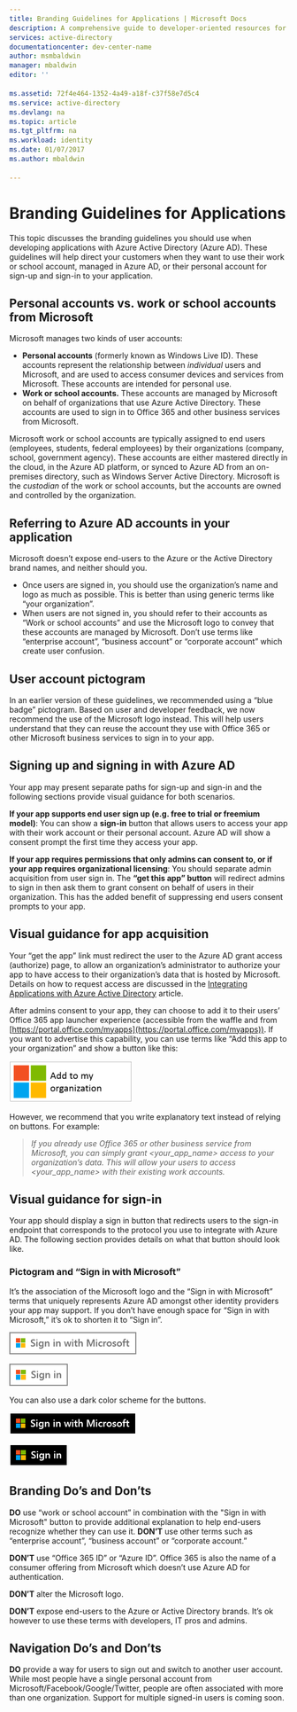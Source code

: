 ```yaml
---
title: Branding Guidelines for Applications | Microsoft Docs
description: A comprehensive guide to developer-oriented resources for Azure Active Directory
services: active-directory
documentationcenter: dev-center-name
author: msmbaldwin
manager: mbaldwin
editor: ''

ms.assetid: 72f4e464-1352-4a49-a18f-c37f58e7d5c4
ms.service: active-directory
ms.devlang: na
ms.topic: article
ms.tgt_pltfrm: na
ms.workload: identity
ms.date: 01/07/2017
ms.author: mbaldwin

---
```

# Branding Guidelines for Applications
This topic discusses the branding guidelines you should use when developing applications with Azure Active Directory (Azure AD). These guidelines will help direct your customers when they want to use their work or school account, managed in Azure AD, or their personal account for sign-up and sign-in to your application.

## Personal accounts vs. work or school accounts from Microsoft
Microsoft manages two kinds of user accounts:

* **Personal accounts** (formerly known as Windows Live ID). These accounts represent the relationship between *individual* users and Microsoft, and are used to access consumer devices and services from Microsoft. These accounts are intended for personal use.
* **Work or school accounts.** These accounts are managed by Microsoft on behalf of organizations that use Azure Active Directory. These accounts are used to sign in to Office 365 and other business services from Microsoft.

Microsoft work or school accounts are typically assigned to end users (employees, students, federal employees) by their organizations (company, school, government agency). These accounts are either mastered directly in the cloud, in the Azure AD platform, or synced to Azure AD from an on-premises directory, such as Windows Server Active Directory. Microsoft is the *custodian* of the work or school accounts, but the accounts are owned and controlled by the organization.

## Referring to Azure AD accounts in your application
Microsoft doesn’t expose end-users to the Azure or the Active Directory brand names, and neither should you.

* Once users are signed in, you should use the organization’s name and logo as much as possible. This is better than using generic terms like “your organization”.
* When users are not signed in, you should refer to their accounts as “Work or school accounts” and use the Microsoft logo to convey that these accounts are managed by Microsoft. Don’t use terms like “enterprise account”, “business account” or “corporate account” which create user confusion.

## User account pictogram
In an earlier version of these guidelines, we recommended using a “blue badge” pictogram. Based on user and developer feedback, we now recommend the use of the Microsoft logo instead. This will help users understand that they can reuse the account they use with Office 365 or other Microsoft business services to sign in to your app.

## Signing up and signing in with Azure AD
Your app may present separate paths for sign-up and sign-in and the following sections provide visual guidance for both scenarios.

**If your app supports end user sign up (e.g. free to trial or freemium model)**: You can show a **sign-in** button that allows users to access your app with their work account or their personal account. Azure AD will show a consent prompt the first time they access your app.

**If your app requires permissions that only admins can consent to, or if your app requires organizational licensing**: You should separate admin acquisition from user sign in. The **“get this app” button** will redirect admins to sign in then ask them to grant consent on behalf of users in their organization. This has the added benefit of suppressing end users consent prompts to your app.

## Visual guidance for app acquisition
Your “get the app” link must redirect the user to the Azure AD grant access (authorize) page, to allow an organization’s administrator to authorize your app to have access to their organization’s data that is hosted by Microsoft. Details on how to request access are discussed in the [Integrating Applications with Azure Active Directory](active-directory-integrating-applications.md) article.

After admins consent to your app, they can choose to add it to their users’ Office 365 app launcher experience (accessible from the waffle and from [https://portal.office.com/myapps](https://portal.office.com/myapps)). If you want to advertise this capability, you can use terms like “Add this app to your organization” and show a button like this:

![Application Types and scenarios](./media/active-directory-branding-guidelines/add-to-my-org.png)

However, we recommend that you write explanatory text instead of relying on buttons. For example:

> *If you already use Office 365 or other business service from Microsoft, you can simply grant <your_app_name> access to your organization’s data. This will allow your users to access <your_app_name> with their existing work accounts.*
> 
> 

## Visual guidance for sign-in
Your app should display a sign in button that redirects users to the sign-in endpoint that corresponds to the protocol you use to integrate with Azure AD. The following section provides details on what that button should look like.

### Pictogram and “Sign in with Microsoft”
It’s the association of the Microsoft logo and the “Sign in with Microsoft” terms that uniquely represents Azure AD amongst other identity providers your app may support. If you don’t have enough space for “Sign in with Microsoft,” it’s ok to shorten it to “Sign in”.

![Application Types and scenarios](./media/active-directory-branding-guidelines/sign-in-with-microsoft-light.png)

![Application Types and scenarios](./media/active-directory-branding-guidelines/sign-in-light.png)

You can also use a dark color scheme for the buttons.

![Application Types and scenarios](./media/active-directory-branding-guidelines/sign-in-with-microsoft-dark.png)

![Application Types and scenarios](./media/active-directory-branding-guidelines/sign-in-dark.png)

## Branding Do’s and Don’ts
**DO** use “work or school account” in combination with the "Sign in with Microsoft" button to provide additional explanation to help end-users recognize whether they can use it. **DON’T** use other terms such as “enterprise account”, “business account” or “corporate account.”

**DON’T** use “Office 365 ID” or “Azure ID”. Office 365 is also the name of a consumer offering from Microsoft which doesn’t use Azure AD for authentication.

**DON’T** alter the Microsoft logo.

**DON’T** expose end-users to the Azure or Active Directory brands. It’s ok however to use these terms with developers, IT pros and admins.

## Navigation Do’s and Don’ts
**DO** provide a way for users to sign out and switch to another user account. While most people have a single personal account from Microsoft/Facebook/Google/Twitter, people are often associated with more than one organization. Support for multiple signed-in users is coming soon.

